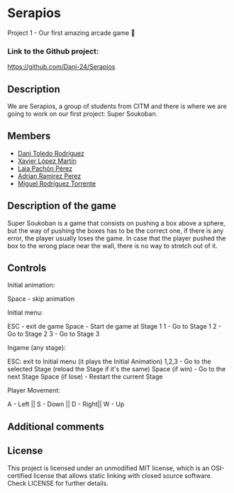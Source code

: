 # Serapios
Project 1 - Our first amazing arcade game 🦎


### Link to the Github project:
https://github.com/Dani-24/Serapios

## Description
<p> We are Serapios, a group of students from CITM and there is where we are going to work on our first project: Super Soukoban.

## Members

   * [Dani Toledo Rodríguez](https://github.com/Dani-24) 
   * [Xavier López Martín](https://github.com/Xavierlm11)
   * [Laia Pachón Pérez](https://github.com/laiapachon)
   * [Adrian Ramirez Perez](https://github.com/AdriRamirez)
   * [Miguel Rodríguez Torrente](https://github.com/Bankaster)


## Description of the game
Super Soukoban is a game that consists on pushing a box above a sphere, but the way of pushing the boxes has to be the correct one, if there is any error, the player usually loses the game. In case that the player pushed the box to the wrong place near the wall, there is no way to stretch out of it. 


## Controls

Initial animation:

Space - skip animation


Initial menu:

ESC - exit de game
Space - Start de game at Stage 1
1 - Go to Stage 1
2 - Go to Stage 2
3 - Go to Stage 3


Ingame (any stage):

ESC: exit to Initial menu (it plays the Initial Animation)
1,2,3 - Go to the selected Stage (reload the Stage if it's the same)
Space (if win) - Go to the next Stage
Space (if lose) - Restart the current Stage 

Player Movement:

A - Left ||
S - Down ||
D - Right||
W - Up

## Additional comments


## License
This project is licensed under an unmodified MIT license, which is an OSI-certified license that allows static linking with closed source software. Check LICENSE for further details.
